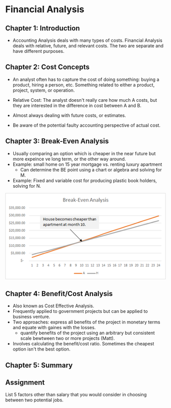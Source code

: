 # Financial Analysis

## Chapter 1: Introduction
* Accounting Analysis deals with many types of costs. Financial Analysis deals with relative, future, and relevant costs. The two are separate and have different purposes.

## Chapter 2: Cost Concepts
* An analyst often has to capture the cost of doing something: buying a product, hiring a person, etc. Something related to either a product, project, system, or operation.

* Relative Cost: The analyst doesn't really care how much A costs, but they are interested in the difference in cost between A and B.
* Almost always dealing with future costs, or estimates.
* Be aware of the potential faulty accounting perspective of actual cost.

## Chapter 3: Break-Even Analysis
* Usually comparing an option which is cheaper in the near future but more expeince ve long term, or the other way around.
* Example: small home on 15 year mortgage vs. renting luxury apartment
  * Can determine the BE point using a chart or algebra and solving for M.
* Example: Fixed and variable cost for producing plastic book holders, solving for N.

<img src="break-even-analysis-chart.png">

## Chapter 4: Benefit/Cost Analysis
* Also known as Cost Effective Analysis.
* Frequently applied to government projects but can be applied to business venture.
* Two approaches: express all benefits of the project in monetary terms and equate with gaines with the losses.
  * quantify benefits of the project using an arbitrary but consistent scale bewtween two or more projects (Matt).
* Involves calculating the benefit/cost ratio. Sometimes the cheapest option isn't the best option.

## Chapter 5: Summary

## Assignment
List 5 factors other than salary that you would consider in choosing between two potential jobs.

